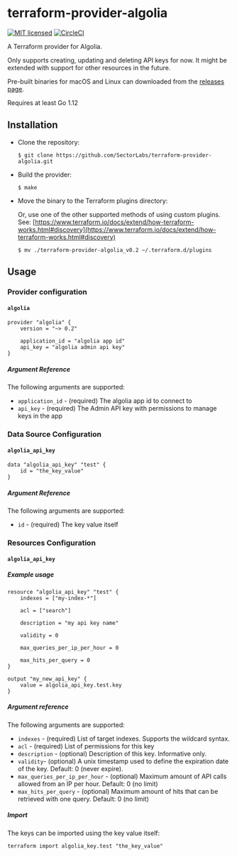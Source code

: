 # terraform-provider-algolia

[![MIT licensed](https://img.shields.io/badge/license-MIT-blue.svg)](https://raw.githubusercontent.com/hyperium/hyper/master/LICENSE)
[![CircleCI](https://circleci.com/gh/SectorLabs/terraform-provider-algolia/tree/master.svg?style=svg&circle-token=b7df36916b22d9a96de05df22ee0ec83f2c102fc)](https://circleci.com/gh/SectorLabs/terraform-provider-algolia/tree/master)

A Terraform provider for Algolia.

Only supports creating, updating and deleting API keys for now. It might be extended with support for other resources in the future.

Pre-built binaries for macOS and Linux can downloaded from the [releases page](https://github.com/SectorLabs/terraform-provider-algolia/releases).

Requires at least Go 1.12

## Installation 

- Clone the repository:

    ```
    $ git clone https://github.com/SectorLabs/terraform-provider-algolia.git
    ```

- Build the provider:

    ```
    $ make
    ```

- Move the binary to the Terraform plugins directory:

    Or, use one of the other supported methods of using custom plugins. See:
    [https://www.terraform.io/docs/extend/how-terraform-works.html#discovery](https://www.terraform.io/docs/extend/how-terraform-works.html#discovery)

    ```
    $ mv ./terraform-provider-algolia_v0.2 ~/.terraform.d/plugins
    ```

## Usage

### Provider configuration

#### `algolia`

    provider "algolia" {
        version = "~> 0.2"

        application_id = "algolia app id"
        api_key = "algolia admin api key"
    }

##### Argument Reference

The following arguments are supported:

* `application_id` - (required) The algolia app id to connect to
* `api_key` - (required) The Admin API key with permissions to manage keys in the app


### Data Source Configuration


#### `algolia_api_key`

    data "algolia_api_key" "test" {
        id = "the_key_value"
    } 

##### Argument Reference

The following arguments are supported:

* `id` - (required) The key value itself 
    
### Resources Configuration

#### `algolia_api_key` 

##### Example usage

    resource "algolia_api_key" "test" {
        indexes = ["my-index-*"]

        acl = ["search"]

        description = "my api key name"

        validity = 0

        max_queries_per_ip_per_hour = 0

        max_hits_per_query = 0
    }

    output "my_new_api_key" {
        value = algolia_api_key.test.key
    }

##### Argument reference

The following arguments are supported:

* `indexes` - (required) List of target indexes. Supports the wildcard syntax.
* `acl` - (required) List of permissions for this key
* `description` - (optional) Description of this key. Informative only.
* `validity`- (optional) A unix timestamp used to define the expiration date of the key. Default: 0 (never expire).
* `max_queries_per_ip_per_hour` - (optional) Maximum amount of API calls allowed from an IP per hour. Default: 0 (no limit)
* `max_hits_per_query` - (optional) Maximum amount of hits that can be retrieved with one query. Default: 0 (no limit)

##### Import 

The keys can be imported using the key value itself:

    terraform import algolia_key.test "the_key_value"
